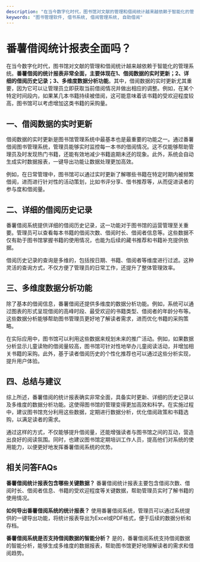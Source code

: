 ```yaml
---
description: "在当今数字化时代，图书馆对文献的管理和借阅统计越来越依赖于智能化的管理系统。**番薯借阅的统计报表非常全面，主要体现在1、借阅数据的实时更新；2、详细的借阅历史记录；3、多维度数据分析功能**。其中，借阅数据的实时更新尤其重要，因为它可以让管理员立即获取当前借阅情况并做出相应的调整。例如，在某个特定时间段内，如果某几本书籍持续被借阅，这可能意味着该书籍的受欢迎程度较高，图书馆可以考虑增加这类书籍的采购量。"
keywords: "图书管理软件, 借书系统, 借阅管理系统, 自助借阅"
---
```

# 番薯借阅统计报表全面吗？

在当今数字化时代，图书馆对文献的管理和借阅统计越来越依赖于智能化的管理系统。**番薯借阅的统计报表非常全面，主要体现在1、借阅数据的实时更新；2、详细的借阅历史记录；3、多维度数据分析功能**。其中，借阅数据的实时更新尤其重要，因为它可以让管理员立即获取当前借阅情况并做出相应的调整。例如，在某个特定时间段内，如果某几本书籍持续被借阅，这可能意味着该书籍的受欢迎程度较高，图书馆可以考虑增加这类书籍的采购量。

## **一、借阅数据的实时更新**

借阅数据的实时更新是图书馆管理系统中最基本也是最重要的功能之一。通过番薯借阅图书管理系统，管理员能够实时监控每一本书的借阅情况。这不仅能够帮助管理员及时发现热门书籍，还能有效地减少书籍逾期未还的现象。此外，系统会自动生成实时数据报表，一键导出功能让数据处理更加高效。

例如，在日常管理中，图书馆可以通过实时更新了解哪些书籍在特定时期内被频繁借阅，进而进行针对性的活动策划，比如书评分享、借书推荐等，从而促进读者的参与度和借阅量。

## **二、详细的借阅历史记录**

番薯借阅系统提供详细的借阅历史记录，这一功能对于图书馆的运营管理至关重要。管理员可以查看每本书籍的借阅次数、借阅时长、借阅者信息等。这些数据不仅有助于图书馆掌握书籍的使用情况，也能为后续的藏书推荐和书籍补充提供依据。

借阅历史记录的查询是多维的，包括按日期、书籍、借阅者等维度进行过滤。这种灵活的查询方式，不仅方便了管理员的日常工作，还提升了整体管理效率。

## **三、多维度数据分析功能**

除了基本的借阅信息，番薯借阅还提供多维度的数据分析功能。例如，系统可以通过图表的形式呈现借阅的高峰时段、最受欢迎的书籍类型、借阅者的年龄分布等。这些数据分析能够帮助图书管理员更好地了解读者需求，进而优化书籍的采购策略。

在实际应用中，图书馆可以利用这些数据来规划未来的推广活动。例如，如果数据分析显示儿童读物的借阅量较高，图书馆可针对性地举办儿童阅读活动，并增加相关书籍的采购。此外，基于读者借阅历史的个性化推荐也可以通过这些分析实现，提升用户体验。

## **四、总结与建议**

综上所述，番薯借阅的统计报表确实非常全面，具备实时更新、详细的历史记录以及多维度的数据分析功能。这使得图书馆的管理变得更加高效和科学。在实施过程中，建议图书馆充分利用这些数据，定期进行数据分析，优化借阅政策和书籍选购，以满足读者的需求。

通过这样的方式，不仅能够提升借阅量，还能增强读者与图书馆之间的互动，营造出良好的阅读氛围。同时，也建议图书馆定期培训工作人员，提高他们对系统的使用能力，以便更好地发挥番薯借阅系统的优势。

## 相关问答FAQs

**番薯借阅统计报表包含哪些关键数据？**
番薯借阅统计报表主要包含借阅次数、借阅时长、借阅者信息、书籍的受欢迎程度等关键数据，帮助管理员实时了解书籍的使用情况。

**如何导出番薯借阅系统的统计报表？**
使用番薯借阅系统，管理员可以通过系统提供的一键导出功能，将统计报表导出为Excel或PDF格式，便于后续的数据分析和存档。

**番薯借阅系统是否支持借阅数据的智能分析？**
是的，番薯借阅系统支持借阅数据的智能分析，能够生成多维度的数据报表，帮助图书馆更好地理解读者的需求和借阅趋势。
